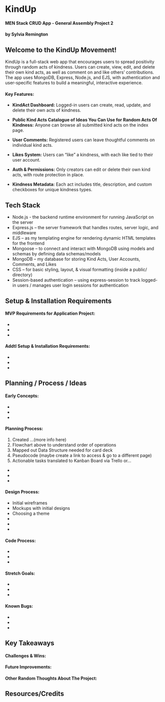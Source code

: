 # KindUp

#### MEN Stack CRUD App - General Assembly Project 2

#### by Sylvia Remington

## Welcome to the KindUp Movement!
KindUp is a full-stack web app that encourages users to spread positivity through random acts of kindness. Users can create, view, edit, and delete their own kind acts, as well as comment on and like others’ contributions. The app uses MongoDB, Express, Node.js, and EJS, with authentication and user-specific features to build a meaningful, interactive experience.


#### Key Features:

- **KindAct Dashboard:** Logged-in users can create, read, update, and delete their own acts of kindness.

- **Public Kind Acts Catalogue of Ideas You Can Use for Random Acts Of Kindness:** Anyone can browse all submitted kind acts on the index page.

- **User Comments:** Registered users can leave thoughtful comments on individual kind acts.

- **Likes System:** Users can “like” a kindness, with each like tied to their user account.

- **Auth & Permissions:** Only creators can edit or delete their own kind acts, with route protection in place.

- **Kindness Metadata:** Each act includes title, description, and custom checkboxes for unique kindness types.


## Tech Stack
- Node.js - the backend runtime environment for running JavaScript on the server
- Express.js – the server framework that handles routes, server logic, and middleware
- EJS – as my templating engine for rendering dynamic HTML templates for the frontend
- Mongoose – to connect and interact with MongoDB using models and schemas by defining data schemas/models
- MongoDB – my database for storing Kind Acts, User Accounts, Comments, and Likes
- CSS – for basic styling, layout, & visual formatting (inside a public/ directory)
- Session-based authentication – using express-session to track logged-in users / manages user login sessions for authentication

## Setup & Installation Requirements
#### MVP Requirements for Application Project:
- 
- 
- 
#### Addtl Setup & Installation Requirements:
- 
- 
- 

## Planning / Process / Ideas
#### Early Concepts:
- 
- 
- 

#### Planning Process:
1. Created ...(more info here)
2. Flowchart above to understand order of operations
3. Mapped out Data Structure needed for card deck
4. Pseudocode (maybe create a link to access & go to a different page)
5. Actionable tasks translated to Kanban Board via Trello or...
- 
- 
- 

#### Design Process:
- Initial wireframes
- Mockups with initial designs
- Choosing a theme
- 
- 
- 

#### Code Process:
- 
- 
- 

#### Stretch Goals:
- 
- 
- 

#### Known Bugs:
- 
- 
- 


## Key Takeaways
#### Challenges & Wins:
#### Future Improvements:
#### Other Random Thoughts About The Project:

## Resources/Credits



